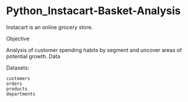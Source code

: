 # Python_Instacart-Basket-Analysis
Instacart is an online grocery store.

Objective

Analysis of customer spending habits by segment and uncover areas of potential growth.
Data

Datasets:

    customers
    orders
    products
    departments

